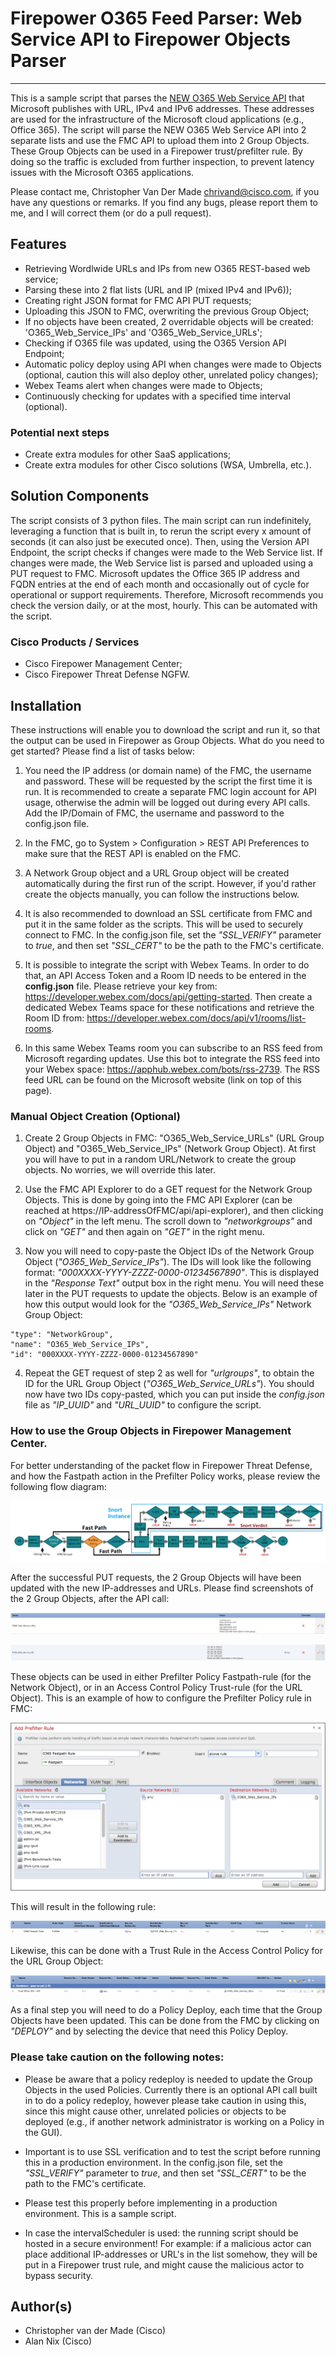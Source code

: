 # Firepower O365 Feed Parser: Web Service API to Firepower Objects Parser 

---

This is a sample script that parses the [NEW O365 Web Service API](https://docs.microsoft.com/en-us/office365/enterprise/managing-office-365-endpoints#webservice) that Microsoft publishes with URL, IPv4 and IPv6 addresses. These addresses are used for the infrastructure of the Microsoft cloud applications (e.g., Office 365). The script will parse the NEW O365 Web Service API into 2 separate lists and use the FMC API to upload them into 2 Group Objects. These Group Objects can be used in a Firepower trust/prefilter rule. By doing so the traffic is excluded from further inspection, to prevent latency issues with the Microsoft O365 applications. 

Please contact me, Christopher Van Der Made <chrivand@cisco.com>, if you have any questions or remarks. If you find any bugs, please report them to me, and I will correct them (or do a pull request).

## Features

* Retrieving Wordlwide URLs and IPs from new O365 REST-based web service; 
* Parsing these into 2 flat lists (URL and IP (mixed IPv4 and IPv6));
* Creating right JSON format for FMC API PUT requests;
* Uploading this JSON to FMC, overwriting the previous Group Object;
* If no objects have been created, 2 overridable objects will be created: 'O365_Web_Service_IPs' and 'O365_Web_Service_URLs';
* Checking if O365 file was updated, using the O365 Version API Endpoint;
* Automatic policy deploy using API when changes were made to Objects (optional, caution this will also deploy other, unrelated policy changes);
* Webex Teams alert when changes were made to Objects;
* Continuously checking for updates with a specified time interval (optional).

### Potential next steps

* Create extra modules for other SaaS applications;
* Create extra modules for other Cisco solutions (WSA, Umbrella, etc.).


## Solution Components

The script consists of 3 python files. The main script can run indefinitely, leveraging a function that is built in, to rerun the script every x amount of seconds (it can also just be executed once). Then, using the Version API Endpoint, the script checks if changes were made to the Web Service list. If changes were made, the Web Service list is parsed and uploaded using a PUT request to FMC. Microsoft updates the Office 365 IP address and FQDN entries at the end of each month and occasionally out of cycle for operational or support requirements. Therefore, Microsoft recommends you check the version daily, or at the most, hourly. This can be automated with the script.

### Cisco Products / Services

* Cisco Firepower Management Center;
* Cisco Firepower Threat Defense NGFW.


## Installation

These instructions will enable you to download the script and run it, so that the output can be used in Firepower as Group Objects. What do you need to get started? Please find a list of tasks below:

1. You need the IP address (or domain name) of the FMC, the username and password. These will be requested by the script the first time it is run. It is recommended to create a separate FMC login account for API usage, otherwise the admin will be logged out during every API calls. Add the IP/Domain of FMC, the username and password to the config.json file.

2. In the FMC, go to System > Configuration > REST API Preferences to make sure that the REST API is enabled on the FMC.

3. A Network Group object and a URL Group object will be created automatically during the first run of the script. However, if you'd rather create the objects manually, you can follow the instructions below.

4. It is also recommended to download an SSL certificate from FMC and put it in the same folder as the scripts. This will be used to securely connect to FMC. In the config.json file, set the *"SSL_VERIFY"* parameter to *true*, and then set *"SSL_CERT"* to be the path to the FMC's certificate.

5. It is possible to integrate the script with Webex Teams. In order to do that, an API Access Token and a Room ID needs to be entered in the **config.json** file. Please retrieve your key from: https://developer.webex.com/docs/api/getting-started. Then create a dedicated Webex Teams space for these notifications and retrieve the Room ID from: https://developer.webex.com/docs/api/v1/rooms/list-rooms. 

6. In this same Webex Teams room you can subscribe to an RSS feed from Microsoft regarding updates. Use this bot to integrate the RSS feed into your Webex space: https://apphub.webex.com/bots/rss-2739. The RSS feed URL can be found on the Microsoft website (link on top of this page).

### Manual Object Creation (Optional)

1. Create 2 Group Objects in FMC: "O365_Web_Service_URLs" (URL Group Object) and "O365_Web_Service_IPs" (Network Group Object). At first you will have to put in a random URL/Network to create the group objects. No worries, we will override this later.

2. Use the FMC API Explorer to do a GET request for the Network Group Objects. This is done by going into the FMC API Explorer (can be reached at https://IP-addressOfFMC/api/api-explorer), and then clicking on *"Object"* in the left menu. The scroll down to *"networkgroups"* and click on *"GET"* and then again on *"GET"* in the right menu. 

3. Now you will need to copy-paste the Object IDs of the Network Group Object (*"O365_Web_Service_IPs"*). The IDs will look like the following format: *"000XXXX-YYYY-ZZZZ-0000-01234567890"*. This is displayed in the *"Response Text"* output box in the right menu. You will need these later in the PUT requests to update the objects. Below is an example of how this output would look for the *"O365_Web_Service_IPs"* Network Group Object:

```
"type": "NetworkGroup",
"name": "O365_Web_Service_IPs",
"id": "000XXXX-YYYY-ZZZZ-0000-01234567890"
```

4. Repeat the GET request of step 2 as well for *"urlgroups"*, to obtain the ID for the URL Group Object (*"O365_Web_Service_URLs"*). You should now have two IDs copy-pasted, which you can put inside the *config.json* file as *"IP_UUID"* and *"URL_UUID"* to configure the script.

### How to use the Group Objects in Firepower Management Center.

For better understanding of the packet flow in Firepower Threat Defense, and how the Fastpath action in the Prefilter Policy works, please review the following flow diagram:    

![Networkobjects](screenshots_FMC_O365/packetflowftd.png)

After the successful PUT requests, the 2 Group Objects will have been updated with the new IP-addresses and URLs. Please find screenshots of the 2 Group Objects, after the API call:

![Networkobjects](screenshots_FMC_O365/screenshot_urlobject_new.png)

![Networkobjects](screenshots_FMC_O365/screenshot_networkobject_new.png)

These objects can be used in either Prefilter Policy Fastpath-rule (for the Network Object), or in an Access Control Policy Trust-rule (for the URL Object). This is an example of how to configure the Prefilter Policy rule in FMC:

![Networkobjects](screenshots_FMC_O365/addprefilterrule.png)

This will result in the following rule:

![Networkobjects](screenshots_FMC_O365/fastpathrule.png)

Likewise, this can be done with a Trust Rule in the Access Control Policy for the URL Group Object:

![Networkobjects](screenshots_FMC_O365/trustrule.png)

As a final step you will need to do a Policy Deploy, each time that the Group Objects have been updated. This can be done from the FMC by clicking on *"DEPLOY"* and by selecting the device that need this Policy Deploy.

### Please take caution on the following notes:

* Please be aware that a policy redeploy is needed to update the Group Objects in the used Policies. Currently there is an optional API call built in to do a policy redeploy, however please take caution in using this, since this might cause other, unrelated policies or objects to be deployed (e.g., if another network administrator is working on a Policy in the GUI).

* Important is to use SSL verification and to test the script before running this in a production environment. In the config.json file, set the *"SSL_VERIFY"* parameter to *true*, and then set *"SSL_CERT"* to be the path to the FMC's certificate.

* Please test this properly before implementing in a production environment. This is a sample script.

* In case the intervalScheduler is used: the running script should be hosted in a secure environment! For example: if a malicious actor can place additional IP-addresses or URL's in the list somehow, they will be put in a Firepower trust rule, and might cause the malicious actor to bypass security.


## Author(s)

* Christopher van der Made (Cisco)
* Alan Nix (Cisco)
